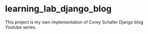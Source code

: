 # learning_lab_django_blog
This project is my own implementation of Corey Schafer Django blog Youtube series.
